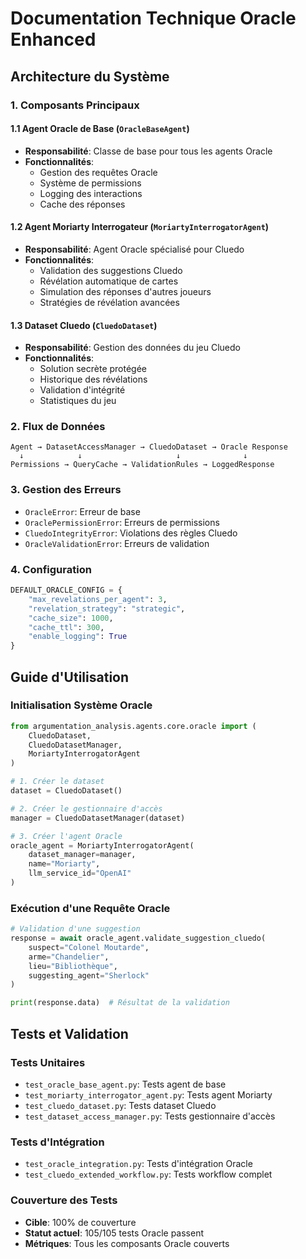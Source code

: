 # Documentation Technique Oracle Enhanced

## Architecture du Système

### 1. Composants Principaux

#### 1.1 Agent Oracle de Base (`OracleBaseAgent`)
- **Responsabilité**: Classe de base pour tous les agents Oracle
- **Fonctionnalités**: 
  - Gestion des requêtes Oracle
  - Système de permissions
  - Logging des interactions
  - Cache des réponses

#### 1.2 Agent Moriarty Interrogateur (`MoriartyInterrogatorAgent`)  
- **Responsabilité**: Agent Oracle spécialisé pour Cluedo
- **Fonctionnalités**:
  - Validation des suggestions Cluedo
  - Révélation automatique de cartes
  - Simulation des réponses d'autres joueurs
  - Stratégies de révélation avancées

#### 1.3 Dataset Cluedo (`CluedoDataset`)
- **Responsabilité**: Gestion des données du jeu Cluedo
- **Fonctionnalités**:
  - Solution secrète protégée
  - Historique des révélations
  - Validation d'intégrité
  - Statistiques du jeu

### 2. Flux de Données

```
Agent → DatasetAccessManager → CluedoDataset → Oracle Response
  ↓            ↓                     ↓              ↓
Permissions → QueryCache → ValidationRules → LoggedResponse
```

### 3. Gestion des Erreurs

- `OracleError`: Erreur de base
- `OraclePermissionError`: Erreurs de permissions
- `CluedoIntegrityError`: Violations des règles Cluedo
- `OracleValidationError`: Erreurs de validation

### 4. Configuration

```python
DEFAULT_ORACLE_CONFIG = {
    "max_revelations_per_agent": 3,
    "revelation_strategy": "strategic", 
    "cache_size": 1000,
    "cache_ttl": 300,
    "enable_logging": True
}
```

## Guide d'Utilisation

### Initialisation Système Oracle

```python
from argumentation_analysis.agents.core.oracle import (
    CluedoDataset, 
    CluedoDatasetManager,
    MoriartyInterrogatorAgent
)

# 1. Créer le dataset
dataset = CluedoDataset()

# 2. Créer le gestionnaire d'accès
manager = CluedoDatasetManager(dataset)

# 3. Créer l'agent Oracle
oracle_agent = MoriartyInterrogatorAgent(
    dataset_manager=manager,
    name="Moriarty",
    llm_service_id="OpenAI"
)
```

### Exécution d'une Requête Oracle

```python
# Validation d'une suggestion
response = await oracle_agent.validate_suggestion_cluedo(
    suspect="Colonel Moutarde",
    arme="Chandelier", 
    lieu="Bibliothèque",
    suggesting_agent="Sherlock"
)

print(response.data)  # Résultat de la validation
```

## Tests et Validation

### Tests Unitaires
- `test_oracle_base_agent.py`: Tests agent de base
- `test_moriarty_interrogator_agent.py`: Tests agent Moriarty
- `test_cluedo_dataset.py`: Tests dataset Cluedo
- `test_dataset_access_manager.py`: Tests gestionnaire d'accès

### Tests d'Intégration
- `test_oracle_integration.py`: Tests d'intégration Oracle
- `test_cluedo_extended_workflow.py`: Tests workflow complet

### Couverture des Tests
- **Cible**: 100% de couverture
- **Statut actuel**: 105/105 tests Oracle passent
- **Métriques**: Tous les composants Oracle couverts
